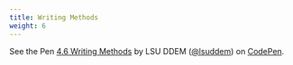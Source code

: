 ```yaml
---
title: Writing Methods
weight: 6
---
```


<p data-height="600" data-theme-id="33744" data-slug-hash="5f7811061e810786f1ea45ce7e702184" data-default-tab="js" data-user="lsuddem" data-embed-version="2" data-pen-title="4.6 Writing Methods" data-editable="true" class="codepen">See the Pen <a href="https://codepen.io/lsuddem/pen/5f7811061e810786f1ea45ce7e702184/">4.6 Writing Methods</a> by LSU DDEM (<a href="https://codepen.io/lsuddem">@lsuddem</a>) on <a href="https://codepen.io">CodePen</a>.</p>
<script async src="https://static.codepen.io/assets/embed/ei.js"></script>